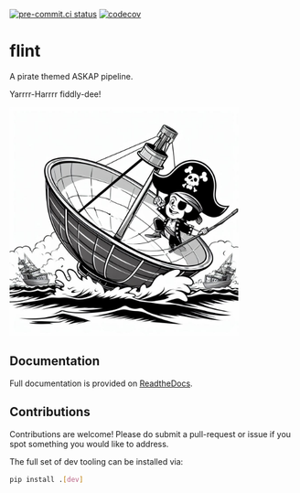 [![pre-commit.ci status](https://results.pre-commit.ci/badge/github/tjgalvin/flint/main.svg)](https://results.pre-commit.ci/latest/github/tjgalvin/flint/main)
[![codecov](https://codecov.io/github/tjgalvin/flint/graph/badge.svg?token=7ZEKJ78TBZ)](https://codecov.io/github/tjgalvin/flint)

# flint

<!-- SPHINX-START -->

A pirate themed ASKAP pipeline.

Yarrrr-Harrrr fiddly-dee!

<img src="_static/logo.jpeg" alt="Capn' Flint - Credit: DALLE 3" style="width:400px;"/>

## Documentation

<!-- TODO: Link to built docs -->

Full documentation is provided on [ReadtheDocs](https://readthedocs.io/).

## Contributions

Contributions are welcome! Please do submit a pull-request or issue if you spot
something you would like to address.

The full set of dev tooling can be installed via:

```bash
pip install .[dev]
```
